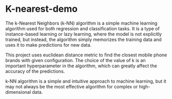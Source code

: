 # K-nearest-demo

The k-Nearest Neighbors (k-NN) algorithm is a simple machine learning algorithm used for both regression and classification tasks. It is a type of instance-based learning or lazy learning, where the model is not explicitly trained, but instead, the algorithm simply memorizes the training data and uses it to make predictions for new data.

This project uses euclidean distance metric to find the closest mobile phone brands with given configuration. 
The choice of the value of k is an important hyperparameter in the algorithm, which can greatly affect the accuracy of the predictions.



k-NN algorithm is a simple and intuitive approach to machine learning, but it may not always be the most effective algorithm for complex or high-dimensional data.
